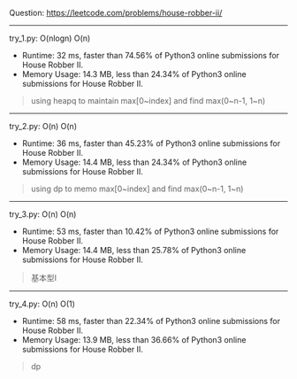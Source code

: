 Question: https://leetcode.com/problems/house-robber-ii/

---

try_1.py: O(nlogn) O(n)

* Runtime: 32 ms, faster than 74.56% of Python3 online submissions for House Robber II.
* Memory Usage: 14.3 MB, less than 24.34% of Python3 online submissions for House Robber II.

> using heapq to maintain max[0~index] and find max(0~n-1, 1~n)

---

try_2.py: O(n) O(n)

* Runtime: 36 ms, faster than 45.23% of Python3 online submissions for House Robber II.
* Memory Usage: 14.4 MB, less than 24.34% of Python3 online submissions for House Robber II.

> using dp to memo max[0~index] and find max(0~n-1, 1~n)

---

try_3.py: O(n) O(n)

* Runtime: 53 ms, faster than 10.42% of Python3 online submissions for House Robber II.
* Memory Usage: 14.4 MB, less than 25.78% of Python3 online submissions for House Robber II.

> 基本型I

---

try_4.py: O(n) O(1)

* Runtime: 58 ms, faster than 22.34% of Python3 online submissions for House Robber II.
* Memory Usage: 13.9 MB, less than 36.66% of Python3 online submissions for House Robber II.

> dp